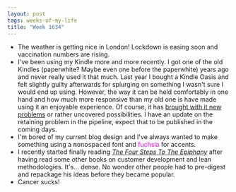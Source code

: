 ```yaml
---
layout: post
tags: weeks-of-my-life
title: "Week 1634"
---
```

- The weather is getting nice in London! Lockdown is easing soon and vaccination numbers are rising.
- I've been using my Kindle more and more recently. I got one of the old Kindles (paperwhite? Maybe even one before the paperwhite) years ago and never really used it that much. Last year I bought a Kindle Oasis and felt slightly guilty afterwards for splurging on something I wasn't sure I would end up using. However, the way it can be held comfortably in one hand and how much more responsive than my old one is have made using it an enjoyable experience. Of course, it has [brought with it new problems](/Retaining-What-I-Read/) or rather uncovered possibilities. I have an update on the retaining problem in the pipeline, expect that to be published in the coming days.
- I'm bored of my current blog design and I've always wanted to make something using a <span style="font-family: monospace;">monospaced</span> font and <span style="color: fuchsia">fuchsia</span> for accents.
- I recently started finally reading [*The Four Steps To The Epiphany*](https://www.amazon.co.uk/Four-Steps-Epiphany-Successful-Strategies/dp/0989200507) after having read some other books on customer development and lean methodologies. It's... dense. No wonder other people had to pre-digest and repackage his ideas before they became popular.
- Cancer sucks!